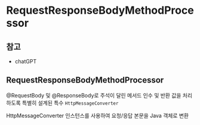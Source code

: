 # RequestResponseBodyMethodProcessor

## 참고

- chatGPT

## RequestResponseBodyMethodProcessor

@RequestBody 및 @ResponseBody로 주석이 달린 메서드 인수 및 반환 값을 처리하도록 특별히 설계된 특수 `HttpMessageConverter`

HttpMessageConverter 인스턴스를 사용하여 요청/응답 본문을 Java 객체로 변환

